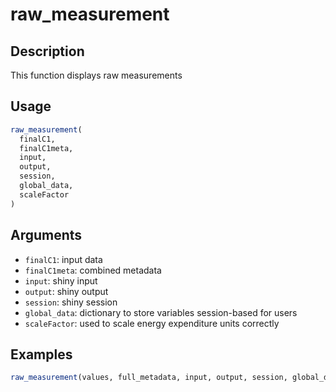 # raw_measurement

## Description

This function displays raw measurements

## Usage

```r
raw_measurement(
  finalC1,
  finalC1meta,
  input,
  output,
  session,
  global_data,
  scaleFactor
)
```

## Arguments

* `finalC1`: input data
* `finalC1meta`: combined metadata
* `input`: shiny input
* `output`: shiny output
* `session`: shiny session
* `global_data`: dictionary to store variables session-based for users
* `scaleFactor`: used to scale energy expenditure units correctly

## Examples

```r
raw_measurement(values, full_metadata, input, output, session, global_data, 1)
```

